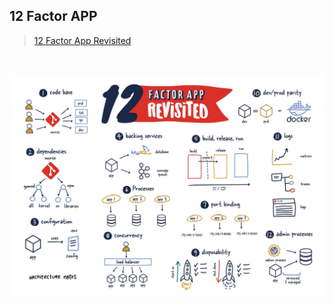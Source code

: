 ## 12 Factor APP

> [12 Factor App Revisited](https://architecturenotes.co/12-factor-app-revisited/)

</br>

![Drag Racing](/Assets/12-Factor-app-FIN.jpg)

</br>


